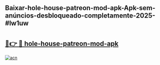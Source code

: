 ## Baixar-hole-house-patreon-mod-apk-Apk-sem-anúncios-desbloqueado-completamente-2025-#lw1uw

# <h2><a href="https://ainizakaria.my?title=hole-house-patreon-mod-apk&ref=22M">🔗👉 🔴 hole-house-patreon-mod-apk</a></h2>

[![acn](https://github.com/user-attachments/assets/0f9c940e-d8b0-45ae-aac7-cd30a18b3e1c)](https://ainizakaria.my?title=hole-house-patreon-mod-apk&ref=22M)

